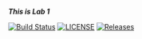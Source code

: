 **_This is Lab 1_**

[![Build Status](https://travis-ci.com/CamyH/sem.svg?branch=master)](https://travis-ci.com/CamyH/sem)
[![LICENSE](https://img.shields.io/github/license/CamyH/sem.svg?style=flat-square)](https://github.com/CamyH/sem/blob/master/LICENSE)
[![Releases](https://img.shields.io/github/release/<github-username>/sem/all.svg?style=flat-square)](https://github.com/CamyH/sem/releases)